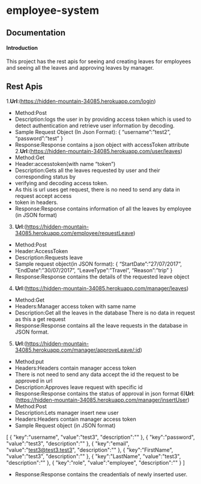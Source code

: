 # employee-system
## Documentation
#### Introduction
This project has the rest apis for seeing and creating leaves for employees and
seeing all the leaves and approving leaves by manager.
## Rest Apis
1.**Url**:(https://hidden-mountain-34085.herokuapp.com/login)
- Method:Post
- Description:logs the user in by providing access token which is used to detect
authentication and retrieve user information by decoding.
- Sample Request Object (In Json Format):
{
“username”:”test2”,
“password”:”test”
}
- Response:Response contains a json object with accessToken attribute
2.**Url**:(https://hidden-mountain-34085.herokuapp.com/user/leaves)
- Method:Get
- Header:accesstoken(with name “token”)
- Description:Gets all the leaves requested by user and their corresponding status by
- verifying and decoding access token.
- As this is url uses get request, there is no need to send any data in request accept access
- token in headers.
- Response:Response contains information of all the leaves by employee (in JSON format)
3. **Url**:(https://hidden-mountain-34085.herokuapp.com/employee/requestLeave)
- Method:Post
- Header:AccessToken
- Description:Requests leave
- Sample request object(in JSON format):
{
“StartDate”:”27/07/2017”,
“EndDate”:”30/07/2017”,
“LeaveType”:”Travel”,
“Reason”:”trip”
}
- Response:Response contains the details of the requested leave object
4. **Url**:(https://hidden-mountain-34085.herokuapp.com/manager/leaves)
- Method:Get
- Headers:Manager access token with same name
- Description:Get all the leaves in the database
There is no data in request as this a get request
- Response:Response contains all the leave requests in the database in JSON format.
5. **Url**:(https://hidden-mountain-34085.herokuapp.com/manager/approveLeave/:id)
- Method:put
- Headers:Headers contain manager access token
- There is not need to send any data accept the id the request to be approved in url
- Description:Approves leave request with specific id
- Response:Response contains the status of approval in json format
6)**Url**:(https://hidden-mountain-34085.herokuapp.com/manager/insertUser)
- Method:Post
- Description:Lets manager insert new user
- Headers:Headers contain manager access token
- Sample Request object (in JSON format)

[
  {
    "key":"username",
    "value":"test3",
    "description":""
  },
  {
    "key":"password",
    "value":"test3",
    "description":""
  },
  {
    "key":"email",
    "value":"test3@test3.test3",
    "description":""
  },
  {
    "key":"FirstName",
    "value":"test3",
    "description":""
  },
  {
    "key":"LastName",
    "value":"test3",
    "description":""
  },
  {
    "key":"role",
    "value":"employee",
    "description":""
  }
]

- Response:Response contains the creadentials of newly inserted user.
